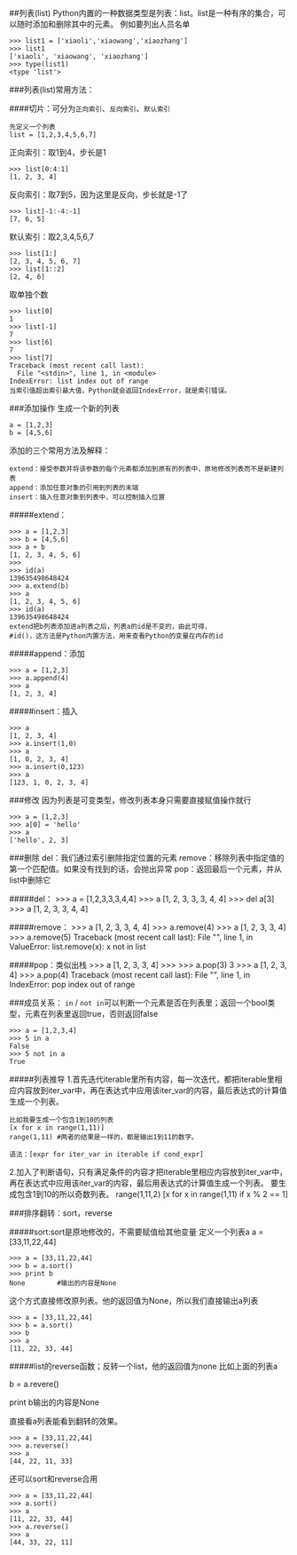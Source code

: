 ##列表(list)
Python内置的一种数据类型是列表：list。list是一种有序的集合，可以随时添加和删除其中的元素。
例如要列出人员名单


    >>> list1 = ['xiaoli','xiaowang','xiaozhang']
	>>> list1
	['xiaoli', 'xiaowang', 'xiaozhang']
	>>> type(list1)
	<type 'list'>

###列表(list)常用方法：

####切片：可分为`正向索引`、`反向索引`、`默认索引`

    先定义一个列表
    list = [1,2,3,4,5,6,7]
    
正向索引：取1到4，步长是1

	>>> list[0:4:1]
	[1, 2, 3, 4]

反向索引：取7到5，因为这里是反向，步长就是-1了

    >>> list[-1:-4:-1]
    [7, 6, 5]

默认索引：取2,3,4,5,6,7

    >>> list[1:]
    [2, 3, 4, 5, 6, 7]
    >>> list[1::2]
    [2, 4, 6]
    
取单独个数

    >>> list[0]
    1
    >>> list[-1]
    7
    >>> list[6]
    7
    >>> list[7]
    Traceback (most recent call last):
      File "<stdin>", line 1, in <module>
    IndexError: list index out of range
    当索引值超出索引最大值，Python就会返回IndexError，就是索引错误。

###添加操作
生成一个新的列表

    a = [1,2,3]
    b = [4,5,6]
添加的三个常用方法及解释：

    extend：接受参数并将该参数的每个元素都添加到原有的列表中，原地修改列表而不是新建列表
    append：添加任意对象的引用到列表的末端
    insert：插入任意对象到列表中，可以控制插入位置

#####extend：

    >>> a = [1,2,3]
    >>> b = [4,5,6]
    >>> a + b
    [1, 2, 3, 4, 5, 6]
    >>>
    >>> id(a)
    139635498648424
    >>> a.extend(b)
    >>> a
    [1, 2, 3, 4, 5, 6]
    >>> id(a)
    139635498648424
    extend把b列表添加进a列表之后，列表a的id是不变的，由此可得，
    #id()，这方法是Python内置方法，用来查看Python的变量在内存的id

#####append：添加

    >>> a = [1,2,3]
    >>> a.append(4)
    >>> a
    [1, 2, 3, 4]


#####insert：插入

    >>> a
    [1, 2, 3, 4]
    >>> a.insert(1,0)
    >>> a
    [1, 0, 2, 3, 4]
    >>> a.insert(0,123)
    >>> a
    [123, 1, 0, 2, 3, 4]

###修改
因为列表是可变类型，修改列表本身只需要直接赋值操作就行

    >>> a = [1,2,3]
    >>> a[0] = 'hello'
    >>> a
    ['hello', 2, 3]

###删除
    del：我们通过索引删除指定位置的元素
    remove：移除列表中指定值的第一个匹配值。如果没有找到的话，会抛出异常
    pop：返回最后一个元素，并从list中删除它

#####del：
    >>> a = [1,2,3,3,3,4,4]
    >>> a
    [1, 2, 3, 3, 3, 4, 4]
    >>> del a[3]
    >>> a
    [1, 2, 3, 3, 4, 4]


#####remove：
    >>> a
    [1, 2, 3, 3, 4, 4]
    >>> a.remove(4)
    >>> a
    [1, 2, 3, 3, 4]
    >>> a.remove(5)
    Traceback (most recent call last):
      File "<stdin>", line 1, in <module>
    ValueError: list.remove(x): x not in list


#####pop：类似出栈
    >>> a
    [1, 2, 3, 3, 4]
    >>>
    >>> a.pop(3)
    3
    >>> a
    [1, 2, 3, 4]
    >>> a.pop(4)
    Traceback (most recent call last):
      File "<stdin>", line 1, in <module>
    IndexError: pop index out of range

###成员关系：
`in` / `not in`可以判断一个元素是否在列表里；返回一个bool类型，元素在列表里返回true，否则返回false

    >>> a = [1,2,3,4]
    >>> 5 in a
    False
    >>> 5 not in a
    True

#####列表推导
1.首先迭代iterable里所有内容，每一次迭代，都把iterable里相应内容放到iter_var中，再在表达式中应用该iter_var的内容，最后表达式的计算值生成一个列表。

    比如我要生成一个包含1到10的列表
    [x for x in range(1,11)]
    range(1,11)	#两者的结果是一样的，都是输出1到11的数字。


>

    语法：[expr for iter_var in iterable if cond_expr]

2.加入了判断语句，只有满足条件的内容才把iterable里相应内容放到iter_var中，再在表达式中应用该iter_var的内容，最后用表达式的计算值生成一个列表。
要生成包含1到10的所以奇数列表。
range(1,11,2)
[x for x in range(1,11) if x % 2 == 1]

###排序翻转：sort，reverse

#####sort:sort是原地修改的，不需要赋值给其他变量
    定义一个列表a
	a = [33,11,22,44]

>

    >>> a = [33,11,22,44]
    >>> b = a.sort()
    >>> print b
    None		#输出的内容是None
   这个方式直接修改原列表。他的返回值为None，所以我们直接输出a列表

    >>> a = [33,11,22,44]
    >>> b = a.sort()
    >>> b
    >>> a
    [11, 22, 33, 44]



#####list的reverse函数；反转一个list，他的返回值为none
比如上面的列表a

b = a.revere()

print b输出的内容是None

直接看a列表能看到翻转的效果。

    >>> a = [33,11,22,44]
	>>> a.reverse()
	>>> a
	[44, 22, 11, 33]
还可以sort和reverse合用

	>>> a = [33,11,22,44]
	>>> a.sort()
	>>> a
	[11, 22, 33, 44]
	>>> a.reverse()
	>>> a
	[44, 33, 22, 11]
